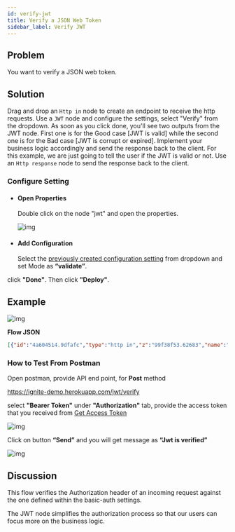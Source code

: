 ```yaml
---
id: verify-jwt
title: Verify a JSON Web Token
sidebar_label: Verify JWT
---
```


## Problem

You want to verify a JSON web token.

## Solution

Drag and drop an <code class="node">Http in</code> node to create an endpoint to receive the http requests.
Use a <code class="node">JWT</code> node and configure the settings, select "Verify" from the dropdown.
As soon as you click done, you'll see two outputs from the JWT node. First one is for the Good case [JWT is valid] while the second one is for the Bad case [JWT is corrupt or expired]. Implement your business logic accordingly and send the response back to the client. For this example, we are just going to tell the user if the JWT is valid or not.
Use an <code class="node">Http response</code> node to send the response back to the client.

### Configure Setting

- #### Open Properties

    Double click on the node "jwt" and open the properties.

     ![img](https://igniteresources.blob.core.windows.net/public/docs/static/assets/docs/security/select-configuration-validate.png)

- #### Add Configuration

    Select the [previously created configuration setting](/docs/developer-guide/advanced/security/generate-jwt#add-configuration) from dropdown and set Mode as **“validate”**.
 
click **"Done"**. Then click **"Deploy"**.


## Example

![img](https://igniteresources.blob.core.windows.net/public/docs/static/assets/docs/security/verify-jwt.png)

<b>Flow JSON</b>

~~~json
[{"id":"4a604514.9dfafc","type":"http in","z":"99f38f53.62683","name":"","url":"/jwt/verify","method":"post","upload":false,"swaggerDoc":"","x":120,"y":180,"wires":[["d012a70d.23de28"]]},{"id":"d012a70d.23de28","type":"jwt","z":"99f38f53.62683","name":"","jwtconfig":"","generatejwt":false,"outputs":2,"x":290,"y":180,"wires":[["ce2c2aa8.eedf48"],["84ad82d.e06a68"]]},{"id":"ce2c2aa8.eedf48","type":"function","z":"99f38f53.62683","name":"jwt is Intact","func":"msg.statusCode =200;\nmsg.payload = {\n    message : \"Jwt is verified\"\n}\nreturn msg;","outputs":1,"noerr":0,"x":510,"y":160,"wires":[["13cac157.1eb0df"]]},{"id":"84ad82d.e06a68","type":"function","z":"99f38f53.62683","name":"Jwt is corrupt","func":"msg.statusCode =401;\nmsg.payload = {\n    message : \"There's an issue with jwt\"\n}\nreturn msg;","outputs":1,"noerr":0,"x":510,"y":200,"wires":[["13cac157.1eb0df"]]},{"id":"13cac157.1eb0df","type":"http response","z":"99f38f53.62683","name":"","statusCode":"","headers":{"content-type":"application/json"},"x":690,"y":180,"wires":[]}]
~~~

### How to Test From Postman

Open postman, provide API end point, for **Post** method

https://ignite-demo.herokuapp.com/jwt/verify

select **"Bearer Token"** under **"Authorization"** tab, provide the access token that you received from [Get Access Token](/docs/developer-guide/advanced/security/generate-jwt#get-access-token)

![img](https://igniteresources.blob.core.windows.net/public/docs/static/assets/docs/security/postman-jwt-verify.png)
 
Click on button **“Send”** and you will get message as **“Jwt is verified”**

![img](https://igniteresources.blob.core.windows.net/public/docs/static/assets/docs/security/jwt-verified.png)

## Discussion

This flow verifies the Authorization header of an incoming request against the one defined within the basic-auth settings.

The JWT node simplifies the authorization process so that our users can focus more on the business logic.